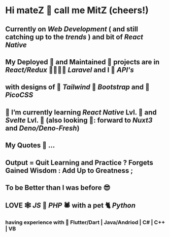 # Hi mateZ :clinking_glasses: call me MitZ (cheers!)

##   Currently on ***Web Development*** ( and still catching up to the ***trends*** ) and bit of ***React Native***
##   My Deployed :house_with_garden: and Maintained :bricks: projects are in ***React/Redux*** :family_man_woman_girl_boy: ***Laravel*** and I :hugs: ***API's***
##   with designs of :notebook_with_decorative_cover: ***Tailwind*** :scroll: ***Bootstrap*** and :green_book: ***PicoCSS***
## 	:hibiscus: I’m currently learning ***React Native*** Lvl. :rose: and ***Svelte*** Lvl. :rose: (also looking 🤔: forward to ***Nuxt3*** and ***Deno/Deno-Fresh***)
## 	My Quotes :thinking: ... 
##   Output = Quit Learning and Practice ? Forgets Gained Wisdom : Add Up to Greatness ; 
##   To be Better than I was before :sunglasses:
##   LOVE :spider_web: ***JS*** :couple: ***PHP*** :spider: with a pet :cat2: ***Python***
###   having experience with :t-rex: Flutter/Dart | Java/Andriod | C# | C++ | VB

<!--
Next in line to study
| 🌱: Nuxt3 Lvl. 
| 🌱: Next Typescript 
| 🌱 Deno Fresh
| :seedling: Firebase

Emoji
https://github.com/ikatyang/emoji-cheat-sheet/blob/master/README.md
-->
